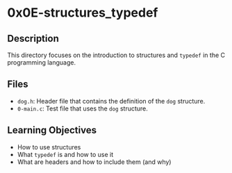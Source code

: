 # 0x0E-structures_typedef

## Description

This directory focuses on the introduction to structures and `typedef` in the C programming language. 

## Files

- `dog.h`: Header file that contains the definition of the `dog` structure.
- `0-main.c`: Test file that uses the `dog` structure.

## Learning Objectives

- How to use structures
- What `typedef` is and how to use it
- What are headers and how to include them (and why)
